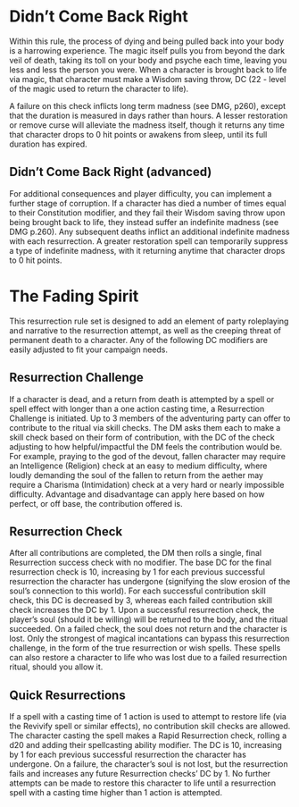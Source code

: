# Didn’t Come Back Right

Within this rule, the process of dying and being pulled back into your body is a harrowing experience. The magic itself pulls you from beyond the dark veil of death, taking its toll on your body and psyche each time, leaving you less and less the person you were. When a character is brought back to life via magic, that character must make a Wisdom saving throw, DC (22 - level of the magic used to return the character to life).

A failure on this check inflicts long term madness (see DMG, p260), except that the duration is measured in days rather than hours. A lesser restoration or remove curse will alleviate the madness itself, though it returns any time that character drops to 0 hit points or awakens from sleep, until its full duration has expired.

## Didn’t Come Back Right (advanced)

For additional consequences and player difficulty, you can implement a further stage of corruption. If a character has died a number of times equal to their Constitution modifier, and they fail their Wisdom saving throw upon being brought back to life, they instead suffer an indefinite madness (see DMG p.260). Any subsequent deaths inflict an additional indefinite madness with each resurrection. A greater restoration spell can temporarily suppress a type of indefinite madness, with it returning anytime that character drops to 0 hit points. 

# The Fading Spirit

This resurrection rule set is designed to add an element of party roleplaying and narrative to the resurrection attempt, as well as the creeping threat of permanent death to a character. Any of the following DC modifiers are easily adjusted to fit your campaign needs.

## Resurrection Challenge

If a character is dead, and a return from death is attempted by a spell or spell effect with longer than a one action casting time, a Resurrection Challenge is initiated. Up to 3 members of the adventuring party can offer to contribute to the ritual via skill checks. The DM asks them each to make a skill check based on their form of contribution, with the DC of the check adjusting to how helpful/impactful the DM feels the contribution would be. For example, praying to the god of the devout, fallen character may require an Intelligence (Religion) check at an easy to medium difficulty, where loudly demanding the soul of the fallen to return from the aether may require a Charisma (Intimidation) check at a very hard or nearly impossible difficulty. Advantage and disadvantage can apply here based on how perfect, or off base, the contribution offered is.

## Resurrection Check

After all contributions are completed, the DM then rolls a single, final Resurrection success check with no modifier. The base DC for the final resurrection check is 10, increasing by 1 for each previous successful resurrection the character has undergone (signifying the slow erosion of the soul’s connection to this world). For each successful contribution skill check, this DC is decreased by 3, whereas each failed contribution skill check increases the DC by 1. Upon a successful resurrection check, the player’s soul (should it be willing) will be returned to the body, and the ritual succeeded. On a failed check, the soul does not return and the character is lost. Only the strongest of magical incantations can bypass this resurrection challenge, in the form of the true resurrection or wish spells. These spells can also restore a character to life who was lost due to a failed resurrection ritual, should you allow it.

## Quick Resurrections

If a spell with a casting time of 1 action is used to attempt to restore life (via the Revivify spell or similar effects), no contribution skill checks are allowed. The character casting the spell makes a Rapid Resurrection check, rolling a d20 and adding their spellcasting ability modifier. The DC is 10, increasing by 1 for each previous successful resurrection the character has undergone. On a failure, the character’s soul is not lost, but the resurrection fails and increases any future Resurrection checks’ DC by 1. No further attempts can be made to restore this character to life until a resurrection spell with a casting time higher than 1 action is attempted.